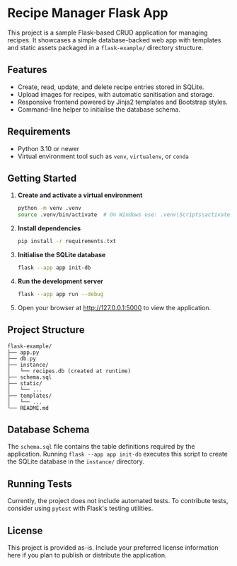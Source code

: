 # Recipe Manager Flask App

This project is a sample Flask-based CRUD application for managing recipes. It showcases a simple database-backed web app with templates and static assets packaged in a `flask-example/` directory structure.

## Features
- Create, read, update, and delete recipe entries stored in SQLite.
- Upload images for recipes, with automatic sanitisation and storage.
- Responsive frontend powered by Jinja2 templates and Bootstrap styles.
- Command-line helper to initialise the database schema.

## Requirements
- Python 3.10 or newer
- Virtual environment tool such as `venv`, `virtualenv`, or `conda`

## Getting Started
1. **Create and activate a virtual environment**
   ```bash
   python -m venv .venv
   source .venv/bin/activate  # On Windows use: .venv\Scripts\activate
   ```
2. **Install dependencies**
   ```bash
   pip install -r requirements.txt
   ```
3. **Initialise the SQLite database**
   ```bash
   flask --app app init-db
   ```
4. **Run the development server**
   ```bash
   flask --app app run --debug
   ```
5. Open your browser at http://127.0.0.1:5000 to view the application.

## Project Structure
```
flask-example/
├── app.py
├── db.py
├── instance/
│   └── recipes.db (created at runtime)
├── schema.sql
├── static/
│   └── ...
├── templates/
│   └── ...
└── README.md
```

## Database Schema
The `schema.sql` file contains the table definitions required by the application. Running `flask --app app init-db` executes this script to create the SQLite database in the `instance/` directory.

## Running Tests
Currently, the project does not include automated tests. To contribute tests, consider using `pytest` with Flask's testing utilities.

## License
This project is provided as-is. Include your preferred license information here if you plan to publish or distribute the application.
